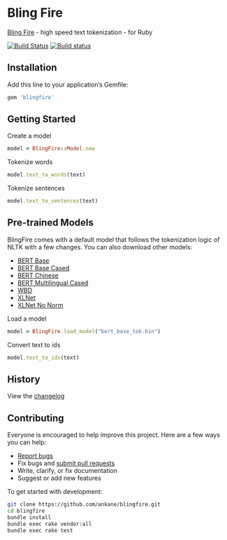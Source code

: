 # Bling Fire

[Bling Fire](https://github.com/microsoft/BlingFire) - high speed text tokenization - for Ruby

[![Build Status](https://travis-ci.org/ankane/blingfire.svg?branch=master)](https://travis-ci.org/ankane/blingfire) [![Build status](https://ci.appveyor.com/api/projects/status/3gyca4gsjw2w9ns1/branch/master?svg=true)](https://ci.appveyor.com/project/ankane/blingfire/branch/master)

## Installation

Add this line to your application’s Gemfile:

```ruby
gem 'blingfire'
```

## Getting Started

Create a model

```ruby
model = BlingFire::Model.new
```

Tokenize words

```ruby
model.text_to_words(text)
```

Tokenize sentences

```ruby
model.text_to_sentences(text)
```

## Pre-trained Models

BlingFire comes with a default model that follows the tokenization logic of NLTK with a few changes. You can also download other models:

- [BERT Base](https://github.com/microsoft/BlingFire/blob/master/dist-pypi/blingfire/bert_base_tok.bin)
- [BERT Base Cased](https://github.com/microsoft/BlingFire/blob/master/dist-pypi/blingfire/bert_base_cased_tok.bin)
- [BERT Chinese](https://github.com/microsoft/BlingFire/blob/master/dist-pypi/blingfire/bert_chinese.bin)
- [BERT Multilingual Cased](https://github.com/microsoft/BlingFire/blob/master/dist-pypi/blingfire/bert_multi_cased.bin)
- [WBD](https://github.com/microsoft/BlingFire/blob/master/dist-pypi/blingfire/wbd_chuni.bin)
- [XLNet](https://github.com/microsoft/BlingFire/blob/master/dist-pypi/blingfire/xlnet.bin)
- [XLNet No Norm](https://github.com/microsoft/BlingFire/blob/master/dist-pypi/blingfire/xlnet_nonorm.bin)

Load a model

```ruby
model = BlingFire.load_model("bert_base_tok.bin")
```

Convert text to ids

```ruby
model.text_to_ids(text)
```

## History

View the [changelog](https://github.com/ankane/blingfire/blob/master/CHANGELOG.md)

## Contributing

Everyone is encouraged to help improve this project. Here are a few ways you can help:

- [Report bugs](https://github.com/ankane/blingfire/issues)
- Fix bugs and [submit pull requests](https://github.com/ankane/blingfire/pulls)
- Write, clarify, or fix documentation
- Suggest or add new features

To get started with development:

```sh
git clone https://github.com/ankane/blingfire.git
cd blingfire
bundle install
bundle exec rake vendor:all
bundle exec rake test
```
